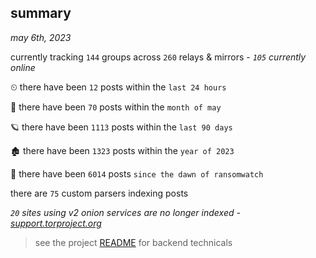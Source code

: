 
## summary
_may 6th, 2023_

currently tracking `144` groups across `260` relays & mirrors - _`105` currently online_

⏲ there have been `12` posts within the `last 24 hours`

🦈 there have been `70` posts within the `month of may`

🪐 there have been `1113` posts within the `last 90 days`

🏚 there have been `1323` posts within the `year of 2023`

🦕 there have been `6014` posts `since the dawn of ransomwatch`

there are `75` custom parsers indexing posts

_`20` sites using v2 onion services are no longer indexed - [support.torproject.org](https://support.torproject.org/onionservices/v2-deprecation/)_

> see the project [README](https://github.com/joshhighet/ransomwatch#ransomwatch--) for backend technicals
